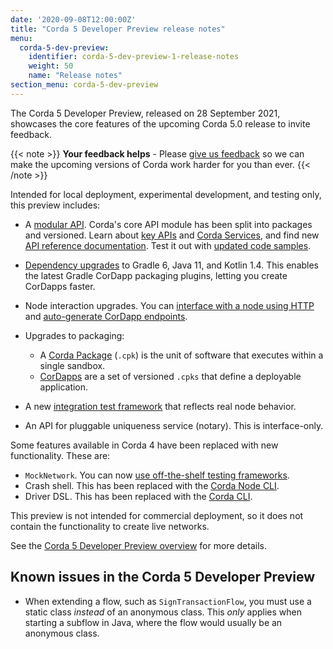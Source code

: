 ```yaml
---
date: '2020-09-08T12:00:00Z'
title: "Corda 5 Developer Preview release notes"
menu:
  corda-5-dev-preview:
    identifier: corda-5-dev-preview-1-release-notes
    weight: 50
    name: "Release notes"
section_menu: corda-5-dev-preview
---
```


The Corda 5 Developer Preview, released on 28 September 2021, showcases the core features of the upcoming Corda 5.0 release to invite feedback.

{{< note >}}
**Your feedback helps** -
Please [give us feedback](https://r3dev.zendesk.com/hc/en-us/requests/new) so we can make the upcoming versions of Corda work harder for you than ever.
{{< /note >}}

Intended for local deployment, experimental development, and testing only, this preview includes:

- A [modular API](../../../api-ref/_index.md). Corda's core API module has been split into packages and versioned. Learn about [key APIs](cordapps/overview.md) and [Corda Services](cordapps/corda-services/overview.md), and find new [API reference documentation](../../../api-ref/_index.md). Test it out with [updated code samples](../../../samples/_index.md).

- [Dependency upgrades](getting-started/prerequisites.md) to Gradle 6, Java 11, and Kotlin 1.4. This enables the latest Gradle CorDapp packaging plugins, letting you create CorDapps faster.

- Node interaction upgrades. You can [interface with a node using HTTP](nodes/operating/operating-nodes-homepage.md) and [auto-generate CorDapp endpoints](nodes/operating/openapi.md).

- Upgrades to packaging:
  - A [Corda Package](packaging/overview.md#corda-package-files) (`.cpk`) is the unit of software that executes within a single sandbox.
  - [CorDapps](packaging/overview.md#corda-package-bundles) are a set of versioned `.cpks` that define a deployable application.

- A new [integration test framework](cordapps/integration-tests.md) that reflects real node behavior.

- An API for pluggable uniqueness service (notary). This is interface-only.


Some features available in Corda 4 have been replaced with new functionality. These are:

- `MockNetwork`. You can now [use off-the-shelf testing frameworks](cordapps/integration-tests.md).
- Crash shell. This has been replaced with the [Corda Node CLI](nodes/operating/cli-curl).
- Driver DSL. This has been replaced with the [Corda CLI](corda-cli/overview.md).

This preview is not intended for commercial deployment, so it does not contain the functionality to create live networks.

See the [Corda 5 Developer Preview overview](_index.md) for more details.

## Known issues in the Corda 5 Developer Preview
* When extending a flow, such as `SignTransactionFlow`, you must use a static class *instead* of an anonymous class. This *only* applies when starting a subflow in Java, where the flow would usually be an anonymous class.
